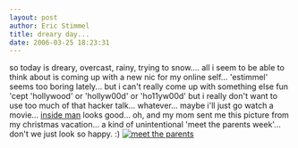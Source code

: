 ```yaml
---
layout: post
author: Eric Stimmel
title: dreary day...
date: 2006-03-25 18:23:31
--- 
```



so today is dreary, overcast, rainy, trying to snow.... all i seem to be able to think about is coming up with a new nic for my online self... 'estimmel' seems too boring lately... but i can't really come up with something else fun 'cept 'hollywood' or 'hollyw00d' or 'ho11yw00d' but i really don't want to use too much of that hacker talk... whatever... maybe i'll just go watch a movie... [inside man][] looks good... oh, and my mom sent me this picture from my christmas vacation... a kind of unintentional 'meet the parents week'... don't we just look so happy. :) [![meet the parents][]][1]

  [inside man]: http://www.imdb.com/title/tt0454848/
  [meet the parents]: http://static.flickr.com/24/117798918_0fa190d6d1_m.jpg
  [1]: http://www.flickr.com/photos/estimmel/117798918/ "Photo Sharing"


